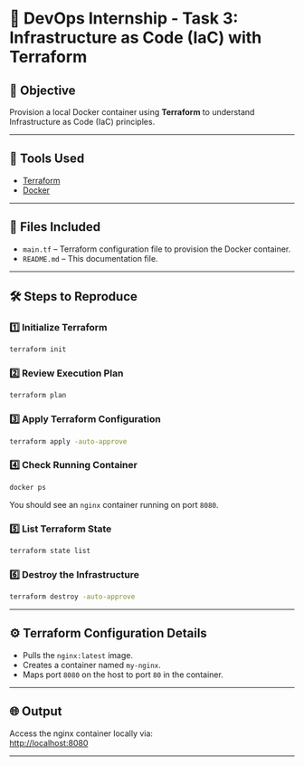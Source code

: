 
# 🚀 DevOps Internship - Task 3: Infrastructure as Code (IaC) with Terraform

## 📌 Objective
Provision a local Docker container using **Terraform** to understand Infrastructure as Code (IaC) principles.

---

## 🧰 Tools Used
- [Terraform](https://www.terraform.io/)
- [Docker](https://www.docker.com/)

---

## 📂 Files Included
- `main.tf` – Terraform configuration file to provision the Docker container.
- `README.md` – This documentation file.

---

## 🛠 Steps to Reproduce

### 1️⃣ Initialize Terraform
```bash
terraform init
```

### 2️⃣ Review Execution Plan
```bash
terraform plan
```

### 3️⃣ Apply Terraform Configuration
```bash
terraform apply -auto-approve
```

### 4️⃣ Check Running Container
```bash
docker ps
```
You should see an `nginx` container running on port `8080`.

### 5️⃣ List Terraform State
```bash
terraform state list
```

### 6️⃣ Destroy the Infrastructure
```bash
terraform destroy -auto-approve
```

---

## ⚙️ Terraform Configuration Details

- Pulls the `nginx:latest` image.
- Creates a container named `my-nginx`.
- Maps port `8080` on the host to port `80` in the container.

---

## 🌐 Output
Access the nginx container locally via:  
[http://localhost:8080](http://localhost:8080)

---
